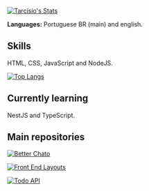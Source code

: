 [![Tarcísio's Stats](https://github-readme-stats.vercel.app/api?username=moccot&theme=dark)](https://github.com/anuraghazra/github-readme-stats)

**Languages:** Portuguese BR (main) and english.

## Skills
HTML, CSS, JavaScript  and NodeJS.

[![Top Langs](https://github-readme-stats.vercel.app/api/top-langs/?username=moccot&layout=compact&langs_count=10&hide=shell,blade,php&theme=dark)](https://github.com/anuraghazra/github-readme-stats)

## Currently learning
NestJS and TypeScript.

## Main repositories
[![Better Chato](https://github-readme-stats.vercel.app/api/pin/?username=moccot&repo=better-chato&theme=dark)](https://github.com/moccot/better-chato)

[![Front End Layouts](https://github-readme-stats.vercel.app/api/pin/?username=moccot&repo=front-end-layouts&theme=dark)](https://github.com/moccot/front-end-layouts)

[![Todo API](https://github-readme-stats.vercel.app/api/pin/?username=moccot&repo=front-end-layouts&theme=dark)](https://github.com/moccot/todo-api)
